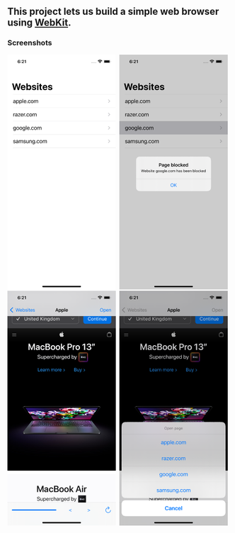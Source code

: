 ## This project lets us build a simple web browser using [WebKit](https://developer.apple.com/documentation/webkit).

### Screenshots

<img src="https://github.com/deathlezz/100-Days-of-Swift/blob/main/05-Project4/Screenshots/Screenshot1.png" width=245> ‎ <img src="https://github.com/deathlezz/100-Days-of-Swift/blob/main/05-Project4/Screenshots/Screenshot2.png" width=245> ‎ <img src="https://github.com/deathlezz/100-Days-of-Swift/blob/main/05-Project4/Screenshots/Screenshot3.png" width=245> ‎ <img src="https://github.com/deathlezz/100-Days-of-Swift/blob/main/05-Project4/Screenshots/Screenshot4.png" width=245>
